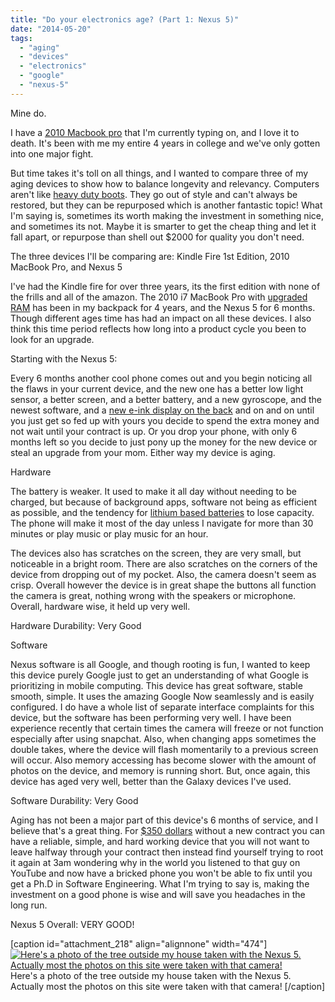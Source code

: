 ```yaml
---
title: "Do your electronics age? (Part 1: Nexus 5)"
date: "2014-05-20"
tags: 
  - "aging"
  - "devices"
  - "electronics"
  - "google"
  - "nexus-5"
---
```


Mine do.

I have a [2010 Macbook pro](http://www.macworld.com/article/1150146/15inch_macbookpro_corei5i7.html "Old Article from MacWorld") that I'm currently typing on, and I love it to death. It's been with me my entire 4 years in college and we've only gotten into one major fight.

But time takes it's toll on all things, and I wanted to compare three of my aging devices to show how to balance longevity and relevancy. Computers aren't like [heavy duty boots](http://standards.danner.com/ "Danner Boots"). They go out of style and can't always be restored, but they can be repurposed which is another fantastic topic! What I'm saying is, sometimes its worth making the investment in something nice, and sometimes its not. Maybe it is smarter to get the cheap thing and let it fall apart, or repurpose than shell out $2000 for quality you don't need.

The three devices I'll be comparing are: Kindle Fire 1st Edition, 2010 MacBook Pro, and Nexus 5

I've had the Kindle fire for over three years, its the first edition with none of the frills and all of the amazon. The 2010 i7 MacBook Pro with [upgraded RAM](http://www.newegg.com/Product/Product.aspx?Item=N82E16820148604&nm_mc=AFC-C8Junction&cm_mmc=AFC-C8Junction-_-na-_-na-_-na&cm_sp=&AID=11552995&PID=7325242&SID=409664M1M140520003128PWU "Crucial 8GB Newegg ") has been in my backpack for 4 years, and the Nexus 5 for 6 months. Though different ages time has had an impact on all these devices. I also think this time period reflects how long into a product cycle you been to look for an upgrade.

Starting with the Nexus 5:

Every 6 months another cool phone comes out and you begin noticing all the flaws in your current device, and the new one has a better low light sensor, a better screen, and a better battery, and a new gyroscope, and the newest software, and a [new e-ink display on the back](http://www.engadget.com/2013/12/04/yotaphone-e-ink-smartphone-hands-on/) and on and on until you just get so fed up with yours you decide to spend the extra money and not wait until your contract is up. Or you drop your phone, with only 6 months left so you decide to just pony up the money for the new device or steal an upgrade from your mom. Either way my device is aging.

Hardware

The battery is weaker. It used to make it all day without needing to be charged, but because of background apps, software not being as efficient as possible, and the tendency for [lithium based batteries](http://gizmodo.com/how-to-take-care-of-your-smartphone-battery-the-right-w-513217256 "It's amazing that this is a thing people think about") to lose capacity. The phone will make it most of the day unless I navigate for more than 30 minutes or play music or play music for an hour.

The devices also has scratches on the screen, they are very small, but noticeable in a bright room. There are also scratches on the corners of the device from dropping out of my pocket. Also, the camera doesn't seem as crisp. Overall however the device is in great shape the buttons all function the camera is great, nothing wrong with the speakers or microphone. Overall, hardware wise, it held up very well.

Hardware Durability: Very Good

Software

Nexus software is all Google, and though rooting is fun, I wanted to keep this device purely Google just to get an understanding of what Google is prioritizing in mobile computing. This device has great software, stable smooth, simple. It uses the amazing Google Now seamlessly and is easily configured. I do have a whole list of separate interface complaints for this device, but the software has been performing very well. I have been experience recently that certain times the camera will freeze or not function especially after using snapchat. Also, when changing apps sometimes the double takes, where the device will flash momentarily to a previous screen will occur. Also memory accessing has become slower with the amount of photos on the device, and memory is running short. But, once again, this device has aged very well, better than the Galaxy devices I've used.

Software Durability: Very Good

Aging has not been a major part of this device's 6 months of service, and I believe that's a great thing. For [$350 dollars](http://www.google.com/nexus/5/ "You can buy one now! ") without a new contract you can have a reliable, simple, and hard working device that you will not want to leave halfway through your contract then instead find yourself trying to root it again at 3am wondering why in the world you listened to that guy on YouTube and now have a bricked phone you won't be able to fix until you get a Ph.D in Software Engineering. What I'm trying to say is, making the investment on a good phone is wise and will save you headaches in the long run.

Nexus 5 Overall: VERY GOOD!

\[caption id="attachment\_218" align="alignnone" width="474"\][![Here's a photo of the tree outside my house taken with the Nexus 5. Actually most the photos on this site were taken with that camera! ](images/IMG_20140503_113417-1024x768.jpg)](http://timmyreilly.azurewebsites.net/wp-content/uploads/2014/05/IMG_20140503_113417.jpg) Here's a photo of the tree outside my house taken with the Nexus 5. Actually most the photos on this site were taken with that camera! \[/caption\]

